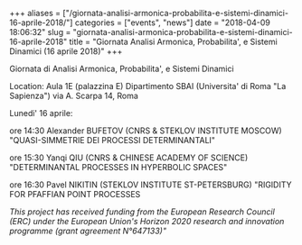 +++
aliases = ["/giornata-analisi-armonica-probabilita-e-sistemi-dinamici-16-aprile-2018/"]
categories = ["events", "news"]
date = "2018-04-09 18:06:32"
slug = "giornata-analisi-armonica-probabilita-e-sistemi-dinamici-16-aprile-2018"
title = "Giornata Analisi Armonica, Probabilita', e Sistemi Dinamici (16 aprile 2018)"
+++

Giornata di Analisi Armonica, Probabilita', e Sistemi Dinamici

Location: Aula 1E (palazzina E) Dipartimento SBAI (Universita' di Roma
"La Sapienza") via A. Scarpa 14, Roma

Lunedi' 16 aprile:

ore 14:30 Alexander BUFETOV (CNRS & STEKLOV INSTITUTE MOSCOW)
"QUASI-SIMMETRIE DEI PROCESSI DETERMINANTALI"

ore 15:30 Yanqi QIU (CNRS & CHINESE ACADEMY OF SCIENCE) "DETERMINANTAL
PROCESSES IN HYPERBOLIC SPACES"

ore 16:30 Pavel NIKITIN (STEKLOV INSTITUTE ST-PETERSBURG) "RIGIDITY FOR
PFAFFIAN POINT PROCESSES

*This project has received funding from the European Research Council
(ERC) under the European Union's Horizon 2020 research and innovation
programme (grant agreement N°647133)"*
